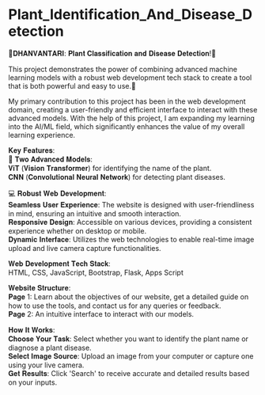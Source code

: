 # Plant_Identification_And_Disease_Detection
🌿𝐃𝐇𝐀𝐍𝐕𝐀𝐍𝐓𝐀𝐑𝐈: 𝐏𝐥𝐚𝐧𝐭 𝐂𝐥𝐚𝐬𝐬𝐢𝐟𝐢𝐜𝐚𝐭𝐢𝐨𝐧 𝐚𝐧𝐝 𝐃𝐢𝐬𝐞𝐚𝐬𝐞 𝐃𝐞𝐭𝐞𝐜𝐭𝐢𝐨𝐧!🌿

This project demonstrates the power of combining advanced machine learning models with a robust web development tech stack to create a tool that is both powerful and easy to use.🌱

My primary contribution to this project has been in the web development domain, creating a user-friendly and efficient interface to interact with these advanced models.
With the help of this project, I am expanding my learning into the AI/ML field, which significantly enhances the value of my overall learning experience.

𝐊𝐞𝐲 𝐅𝐞𝐚𝐭𝐮𝐫𝐞𝐬:<br>
🔬 𝐓𝐰𝐨 𝐀𝐝𝐯𝐚𝐧𝐜𝐞𝐝 𝐌𝐨𝐝𝐞𝐥𝐬:<br>
𝐕𝐢𝐓 (𝐕𝐢𝐬𝐢𝐨𝐧 𝐓𝐫𝐚𝐧𝐬𝐟𝐨𝐫𝐦𝐞𝐫) for identifying the name of the plant.<br>
𝐂𝐍𝐍 (𝐂𝐨𝐧𝐯𝐨𝐥𝐮𝐭𝐢𝐨𝐧𝐚𝐥 𝐍𝐞𝐮𝐫𝐚𝐥 𝐍𝐞𝐭𝐰𝐨𝐫𝐤) for detecting plant diseases.

💻 𝐑𝐨𝐛𝐮𝐬𝐭 𝐖𝐞𝐛 𝐃𝐞𝐯𝐞𝐥𝐨𝐩𝐦𝐞𝐧𝐭:<br>
𝐒𝐞𝐚𝐦𝐥𝐞𝐬𝐬 𝐔𝐬𝐞𝐫 𝐄𝐱𝐩𝐞𝐫𝐢𝐞𝐧𝐜𝐞: The website is designed with user-friendliness in mind, ensuring an intuitive and smooth interaction.<br>
𝐑𝐞𝐬𝐩𝐨𝐧𝐬𝐢𝐯𝐞 𝐃𝐞𝐬𝐢𝐠𝐧: Accessible on various devices, providing a consistent experience whether on desktop or mobile.<br>
𝐃𝐲𝐧𝐚𝐦𝐢𝐜 𝐈𝐧𝐭𝐞𝐫𝐟𝐚𝐜𝐞: Utilizes the web technologies to enable real-time image upload and live camera capture functionalities.

𝐖𝐞𝐛 𝐃𝐞𝐯𝐞𝐥𝐨𝐩𝐦𝐞𝐧𝐭 𝐓𝐞𝐜𝐡 𝐒𝐭𝐚𝐜𝐤:<br>
HTML, CSS, JavaScript, Bootstrap, Flask, Apps Script

𝐖𝐞𝐛𝐬𝐢𝐭𝐞 𝐒𝐭𝐫𝐮𝐜𝐭𝐮𝐫𝐞:<br>
𝐏𝐚𝐠𝐞 1: Learn about the objectives of our website, get a detailed guide on how to use the tools, and contact us for any queries or feedback.<br>
𝐏𝐚𝐠𝐞 2: An intuitive interface to interact with our models.

𝐇𝐨𝐰 𝐈𝐭 𝐖𝐨𝐫𝐤𝐬:<br>
𝐂𝐡𝐨𝐨𝐬𝐞 𝐘𝐨𝐮𝐫 𝐓𝐚𝐬𝐤: Select whether you want to identify the plant name or diagnose a plant disease.<br>
𝐒𝐞𝐥𝐞𝐜𝐭 𝐈𝐦𝐚𝐠𝐞 𝐒𝐨𝐮𝐫𝐜𝐞: Upload an image from your computer or capture one using your live camera.<br>
𝐆𝐞𝐭 𝐑𝐞𝐬𝐮𝐥𝐭𝐬: Click 'Search' to receive accurate and detailed results based on your inputs.
